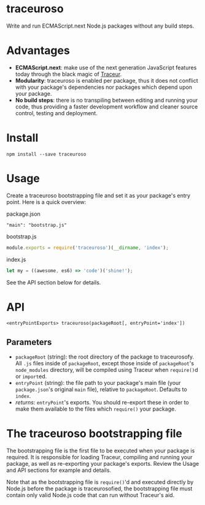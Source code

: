 # traceuroso

Write and run ECMAScript.next Node.js packages without any build steps.

# Advantages

- **ECMAScript.next**: make use of the next generation JavaScript features today through the black magic of [Traceur](https://github.com/google/traceur-compiler).
- **Modularity**: traceuroso is enabled per package, thus it does not conflict with your package's dependencies nor packages which depend upon your package.
- **No build steps**: there is no transpiling between editing and running your code, thus providing a faster development workflow and cleaner source control, testing and deployment.

# Install

```
npm install --save traceuroso
```

# Usage

Create a traceuroso bootstrapping file and set it as your package's entry point. Here is a quick overview:

package.json

```
"main": "bootstrap.js"
```

bootstrap.js

```js
module.exports = require('traceuroso')(__dirname, 'index');
```

index.js

```js
let my = ((awesome, es6) => 'code')('shine!');
```

See the API section below for details.

# API

```
<entryPointExports> traceuroso(packageRoot[, entryPoint='index'])
```

## Parameters

- `packageRoot` (string): the root directory of the package to traceurosofy. All `.js` files inside of `packageRoot`, except those inside of `packageRoot`'s `node_modules` directory, will be compiled using Traceur when `require()`d or `import`ed.
- `entryPoint` (string): the file path to your package's main file (your `package.json`'s original `main` file), relative to `packageRoot`. Defaults to `index`.
- *returns*: `entryPoint`'s exports. You should re-export these in order to make them available to the files which `require()` your package.

# The traceuroso bootstrapping file

The bootstrapping file is the first file to be executed when your package is required. It is responsible for loading Traceur, compiling and running your package, as well as re-exporting your package's exports. Review the Usage and API sections for example and details.

Note that as the bootstrapping file is `require()`'d and executed directly by Node.js before the package is traceurosofied, the bootstrapping file must contain only valid Node.js code that can run without Traceur's aid.
